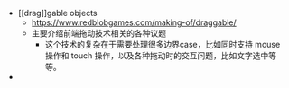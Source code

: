- [[drag]]gable objects
	- https://www.redblobgames.com/making-of/draggable/
	- 主要介绍前端拖动技术相关的各种议题
		- 这个技术的复杂在于需要处理很多边界case，比如同时支持 mouse 操作和 touch 操作，以及各种拖动时的交互问题，比如文字选中等等。
-